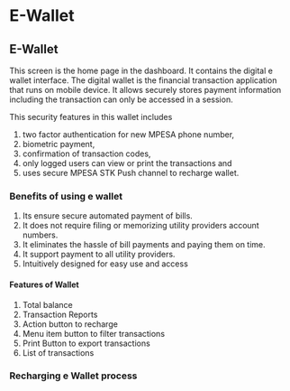 # E-Wallet

## E-Wallet

This screen is the home page in the dashboard. It contains the digital e wallet interface. The digital wallet is the financial transaction application that runs on mobile device. 
It allows securely stores payment information including the transaction can only be accessed in a session. 

This security features in this wallet includes 

1. two factor authentication for new MPESA phone number, 
2. biometric payment,
3. confirmation of transaction codes, 
4. only logged users can view or print the transactions and 
5. uses secure MPESA STK Push channel to recharge wallet.

### Benefits of using e wallet

1. Its ensure secure automated payment of bills. 
2. It does not require filing or memorizing utility providers account numbers. 
3. It eliminates the hassle of bill payments and paying them on time.  
4. It support payment to all utility providers.
5. Intuitively designed for easy use and access

#### Features of Wallet

1. Total balance
2. Transaction Reports
3. Action button to recharge
4. Menu item button to filter transactions
5. Print Button to export transactions
6. List of transactions

### Recharging e Wallet process 
